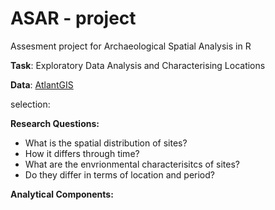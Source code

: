 # ASAR - project
Assesment project for Archaeological Spatial Analysis in R

**Task**: Exploratory Data Analysis and Characterising Locations

**Data**: [AtlantGIS](https://hackmd.io/@KaCeBe/atlantgis-dataset)

selection:


**Research Questions:**
* What is the spatial distribution of sites?
* How it differs through time?
* What are the envrionmental characterisitcs of sites?
* Do they differ in terms of location and period?


**Analytical Components:**


